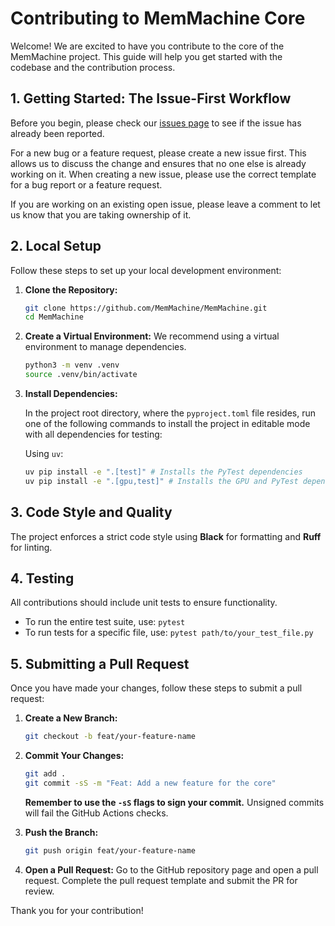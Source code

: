 # Contributing to MemMachine Core

Welcome! We are excited to have you contribute to the core of the MemMachine
project. This guide will help you get started with the codebase and the
contribution process.

## 1. Getting Started: The Issue-First Workflow

Before you begin, please check our
[issues page](https://github.com/MemMachine/MemMachine/issues) to see if the
issue has already been reported.

For a new bug or a feature request, please create a new issue first. This allows
us to discuss the change and ensures that no one else is already working on it.
When creating a new issue, please use the correct template for a bug report or a
feature request.

If you are working on an existing open issue, please leave a comment to let us
know that you are taking ownership of it.

## 2. Local Setup

Follow these steps to set up your local development environment:

1. **Clone the Repository:**

    ```bash
    git clone https://github.com/MemMachine/MemMachine.git
    cd MemMachine
    ```

2. **Create a Virtual Environment:** We recommend using a virtual environment to
   manage dependencies.

    ```bash
    python3 -m venv .venv
    source .venv/bin/activate
    ```

3. **Install Dependencies:**

    In the project root directory, where the `pyproject.toml` file resides, run
    one of the following commands to install the project in editable mode with
    all dependencies for testing:

    Using `uv`:

    ```bash
    uv pip install -e ".[test]" # Installs the PyTest dependencies
    uv pip install -e ".[gpu,test]" # Installs the GPU and PyTest dependencies
    ```

## 3. Code Style and Quality

The project enforces a strict code style using **Black** for formatting and
**Ruff** for linting.

## 4. Testing

All contributions should include unit tests to ensure functionality.

- To run the entire test suite, use: `pytest`
- To run tests for a specific file, use: `pytest path/to/your_test_file.py`

## 5. Submitting a Pull Request

Once you have made your changes, follow these steps to submit a pull request:

1. **Create a New Branch:**

    ```bash
    git checkout -b feat/your-feature-name
    ```

2. **Commit Your Changes:**

    ```bash
    git add .
    git commit -sS -m "Feat: Add a new feature for the core"
    ```

    **Remember to use the `-sS` flags to sign your commit.** Unsigned commits
    will fail the GitHub Actions checks.

3. **Push the Branch:**

    ```bash
    git push origin feat/your-feature-name
    ```

4. **Open a Pull Request:** Go to the GitHub repository page and open a pull
request. Complete the pull request template and submit the PR for review.

Thank you for your contribution!
